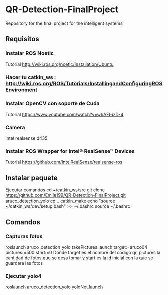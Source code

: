 # QR-Detection-FinalProject
Repository for the final project for the intelligent systems 
## Requisitos
### Instalar ROS Noetic 
Tutorial http://wiki.ros.org/noetic/Installation/Ubuntu
### Hacer tu catkin_ws : http://wiki.ros.org/ROS/Tutorials/InstallingandConfiguringROSEnvironment 
### Instalar OpenCV con soporte de Cuda
Tutorial https://www.youtube.com/watch?v=whAFl-izD-4
### Camera
intel realsense d435
### Instalar ROS Wrapper for Intel® RealSense™ Devices
Tutorial https://github.com/IntelRealSense/realsense-ros
## Instalar paquete
Ejecutar comandos
cd ~/catkin_ws/src
git clone https://github.com/Emile199/QR-Detection-FinalProject.git aruco_detection_yolo
cd ..
catkin_make
echo "source ~/catkin_ws/dev/setup.bash" >> ~/.bashrc
source ~/.bashrc

## Comandos
### Capturas fotos
roslaunch aruco_detection_yolo takePictures.launch target:=aruco04  pictures:=500 start:=0
Donde target es el nombre del codigo qr, pictures la cantidad de fotos que se desa tomar y start es la id inicial con la que se guardara las fotos
### Ejecutar yolo4
roslaunch aruco_detection_yolo yoloNet.launch  





